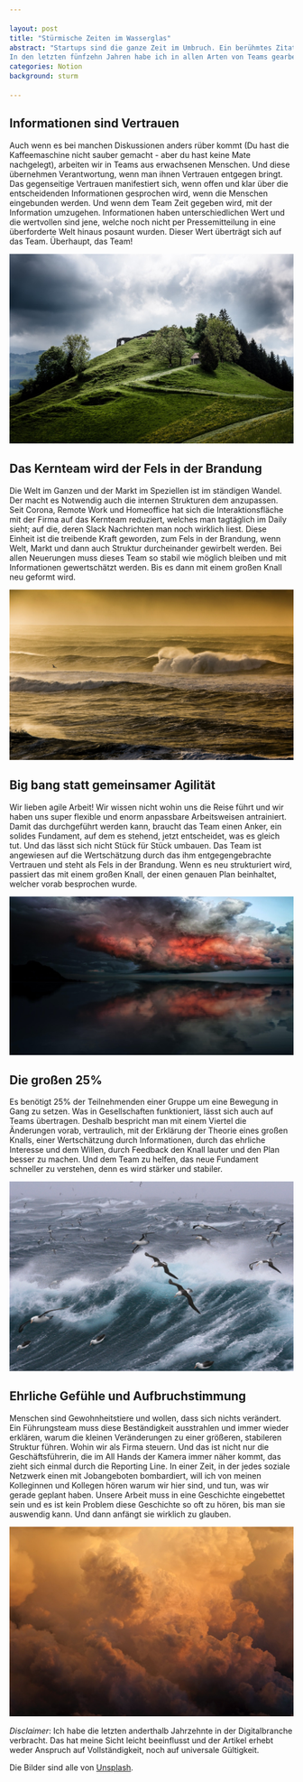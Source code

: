```yaml
---

layout: post
title: "Stürmische Zeiten im Wasserglas"
abstract: "Startups sind die ganze Zeit im Umbruch. Ein berühmtes Zitat sagt: Wenn du es unter Kontrolle hast, bist du zu langsam. Und so verschieben sich die Dinge ununterbrochen. Der Markt, die Erwartungen und das Team.
In den letzten fünfzehn Jahren habe ich in allen Arten von Teams gearbeitet, als Angestellter, Freelancer und in führenden Positionen. Was passiert, wenn Teams umgestellt werden müssen? Wenn die Firma neu strukturiert wird, damit die Organisation die Strategie widerspiegelt? Diesen Sturm habe ich mir aus allen Perspektiven angeschaut. Diese fünf Punkte sind immer gleich."
categories: Notion
background: sturm

---
```



## Informationen sind Vertrauen
Auch wenn es bei manchen Diskussionen anders rüber kommt (Du hast die Kaffeemaschine nicht sauber gemacht - aber du hast keine Mate nachgelegt), arbeiten wir in Teams aus erwachsenen Menschen. Und diese übernehmen Verantwortung, wenn man ihnen Vertrauen entgegen bringt. Das gegenseitige Vertrauen manifestiert sich, wenn offen und klar über die entscheidenden Informationen gesprochen wird, wenn die Menschen eingebunden werden. Und wenn dem Team Zeit gegeben wird, mit der Information umzugehen. Informationen haben unterschiedlichen Wert und die wertvollen sind jene, welche noch nicht per Pressemitteilung in eine überforderte Welt hinaus posaunt wurden. Dieser Wert überträgt sich auf das Team. Überhaupt, das Team!

<img src="../img/sturm1.jpg"  class="full-width">


## Das Kernteam wird der Fels in der Brandung
Die Welt im Ganzen und der Markt im Speziellen ist im ständigen Wandel. Der macht es Notwendig auch die internen Strukturen dem anzupassen. Seit Corona, Remote Work und Homeoffice hat sich die Interaktionsfläche mit der Firma auf das Kernteam reduziert, welches man tagtäglich im Daily sieht; auf die, deren Slack Nachrichten man noch wirklich liest. Diese Einheit ist die treibende Kraft geworden, zum Fels in der Brandung, wenn Welt, Markt und dann auch Struktur durcheinander gewirbelt werden. Bei allen Neuerungen muss dieses Team so stabil wie möglich bleiben und mit Informationen gewertschätzt werden. Bis es dann mit einem großen Knall neu geformt wird.

<img src="../img/sturm2.jpg"  class="full-width">


## Big bang statt gemeinsamer Agilität
Wir lieben agile Arbeit! Wir wissen nicht wohin uns die Reise führt und wir haben uns super flexible und enorm anpassbare Arbeitsweisen antrainiert. Damit das durchgeführt werden kann, braucht das Team einen Anker, ein solides Fundament, auf dem es stehend, jetzt entscheidet, was es gleich tut.
Und das lässt sich nicht Stück für Stück umbauen. Das Team ist angewiesen auf die Wertschätzung durch das ihm entgegengebrachte Vertrauen und steht als Fels in der Brandung. Wenn es neu strukturiert wird, passiert das mit einem großen Knall, der einen genauen Plan beinhaltet, welcher vorab besprochen wurde.

<img src="../img/sturm3.jpg"  class="full-width">


## Die großen 25%
Es benötigt 25% der Teilnehmenden einer Gruppe um eine Bewegung in Gang zu setzen. Was in Gesellschaften funktioniert, lässt sich auch auf Teams übertragen. Deshalb bespricht man mit einem Viertel die Änderungen vorab, vertraulich, mit der Erklärung der Theorie eines großen Knalls, einer Wertschätzung durch Informationen, durch das ehrliche Interesse und dem Willen, durch Feedback den Knall lauter und den Plan besser zu machen. Und dem Team zu helfen, das neue Fundament schneller zu verstehen, denn es wird stärker und stabiler.

<img src="../img/sturm4.jpg"  class="full-width">

## Ehrliche Gefühle und Aufbruchstimmung
Menschen sind Gewohnheitstiere und wollen, dass sich nichts verändert. Ein Führungsteam muss diese Beständigkeit ausstrahlen und immer wieder erklären, warum die kleinen Veränderungen zu einer größeren, stabileren Struktur führen. Wohin wir als Firma steuern. Und das ist nicht nur die Geschäftsführerin, die im All Hands der Kamera immer näher kommt, das zieht sich einmal durch die Reporting Line. In einer Zeit, in der jedes soziale Netzwerk einen mit Jobangeboten bombardiert, will ich von meinen Kolleginnen und Kollegen hören warum wir hier sind, und tun, was wir gerade geplant haben. Unsere Arbeit muss in eine Geschichte eingebettet sein und es ist kein Problem diese Geschichte so oft zu hören, bis man sie auswendig kann. Und dann anfängt sie wirklich zu glauben.

<img src="../img/sturm5.jpg"  class="full-width">




_Disclaimer_: Ich habe die letzten anderthalb Jahrzehnte in der Digitalbranche verbracht. Das hat meine Sicht leicht beeinflusst und der Artikel erhebt weder Anspruch auf Vollständigkeit, noch auf universale Gültigkeit. 

Die Bilder sind alle von [Unsplash](https://unsplash.com/collections/790798/storm).